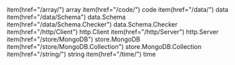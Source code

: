 <summary jade>
   item(href="/array/") array
   item(href="/code/") code
   item(href="/data/") data
   item(href="/data/Schema") data.Schema
   item(href="/data/Schema.Checker") data.Schema.Checker
   item(href="/http/Client") http.Client
   item(href="/http/Server") http.Server
   item(href="/store/MongoDB") store.MongoDB
   item(href="/store/MongoDB.Collection") store.MongoDB.Collection
   item(href="/string/") string
   item(href="/time/") time
</summary>